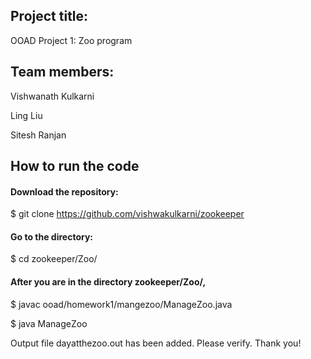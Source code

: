 ## Project title:

OOAD Project 1: Zoo program 


## Team members:

Vishwanath Kulkarni

Ling Liu

Sitesh Ranjan

## How to run the code

#### Download the repository:

$ git clone https://github.com/vishwakulkarni/zookeeper

#### Go to the directory:

$ cd zookeeper/Zoo/

#### After you are in the directory zookeeper/Zoo/,

$ javac ooad/homework1/mangezoo/ManageZoo.java

$ java ManageZoo

Output file dayatthezoo.out has been added. Please verify. Thank you!
